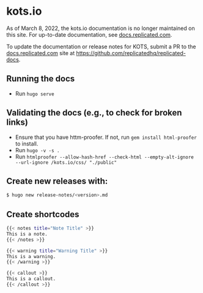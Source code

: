# kots.io

As of March 8, 2022, the kots.io documentation is no longer maintained on this site. For up-to-date documentation, see [docs.replicated.com](https://docs.replicated.com/).

To update the documentation or release notes for KOTS, submit a PR to the [docs.replicated.com](https://docs.replicated.com/) site at https://github.com/replicatedhq/replicated-docs.

## Running the docs
* Run `hugo serve`

## Validating the docs (e.g., to check for broken links)
* Ensure that you have httm-proofer. If not, run `gem install html-proofer` to install. 
* Run `hugo -v -s .`
* Run `htmlproofer --allow-hash-href --check-html --empty-alt-ignore --url-ignore /kots.io/css/ "./public"`

## Create new releases with:
```bash
$ hugo new release-notes/<version>.md
```

## Create shortcodes
```bash
{{< notes title="Note Title" >}}
This is a note.
{{< /notes >}}

{{< warning title="Warning Title" >}}
This is a warning.
{{< /warning >}}

{{< callout >}}
This is a callout.
{{< /callout >}}
```
